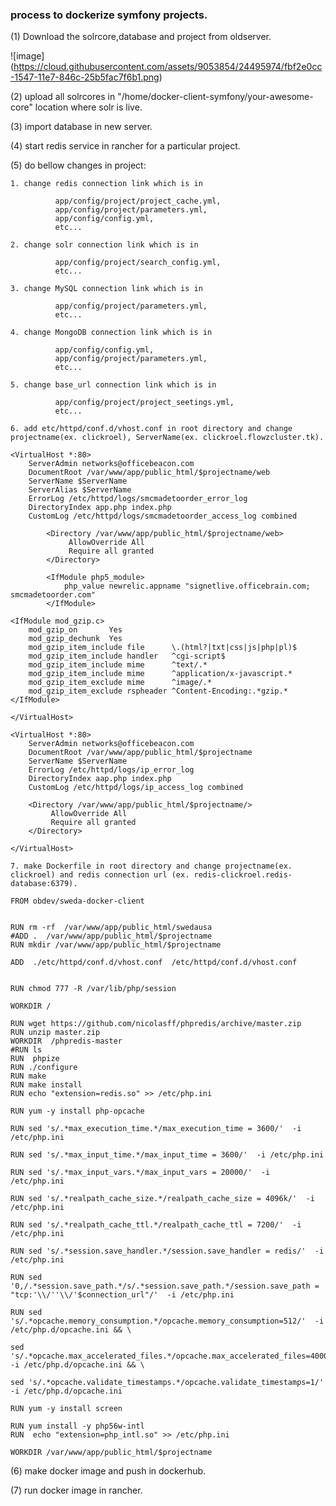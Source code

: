### process to dockerize symfony projects.

(1) Download the solrcore,database and project from oldserver.

![image] (https://cloud.githubusercontent.com/assets/9053854/24495974/fbf2e0cc-1547-11e7-846c-25b5fac7f6b1.png)

(2) upload all solrcores in "/home/docker-client-symfony/your-awesome-core" location where solr is live.

(3) import database in new server.

(4) start redis service in rancher for a particular project.

(5) do bellow changes in project:

``
    1. change redis connection link which is in 
``    
```
          app/config/project/project_cache.yml, 
          app/config/project/parameters.yml,
          app/config/config.yml,
          etc...
```

``
    2. change solr connection link which is in
``    
```
          app/config/project/search_config.yml,
          etc...
```

``
    3. change MySQL connection link which is in
``    
```
          app/config/project/parameters.yml,
          etc...
```

``
    4. change MongoDB connection link which is in 
``    
```
          app/config/config.yml,
          app/config/project/parameters.yml,
          etc...
```

``
    5. change base_url connection link which is in
``    
```
          app/config/project/project_seetings.yml,
          etc...
```

``
    6. add etc/httpd/conf.d/vhost.conf in root directory and change projectname(ex. clickroel), ServerName(ex. clickroel.flowzcluster.tk).
``    
    
```
<VirtualHost *:80>
    ServerAdmin networks@officebeacon.com
    DocumentRoot /var/www/app/public_html/$projectname/web
    ServerName $ServerName
    ServerAlias $ServerName
    ErrorLog /etc/httpd/logs/smcmadetoorder_error_log
    DirectoryIndex app.php index.php
    CustomLog /etc/httpd/logs/smcmadetoorder_access_log combined

        <Directory /var/www/app/public_html/$projectname/web>
             AllowOverride All
             Require all granted
        </Directory>

        <IfModule php5_module>
            php_value newrelic.appname "signetlive.officebrain.com; smcmadetoorder.com"
        </IfModule>

<IfModule mod_gzip.c>
    mod_gzip_on       Yes
    mod_gzip_dechunk  Yes
    mod_gzip_item_include file      \.(html?|txt|css|js|php|pl)$
    mod_gzip_item_include handler   ^cgi-script$
    mod_gzip_item_include mime      ^text/.*
    mod_gzip_item_include mime      ^application/x-javascript.*
    mod_gzip_item_exclude mime      ^image/.*
    mod_gzip_item_exclude rspheader ^Content-Encoding:.*gzip.*
</IfModule>

</VirtualHost>

<VirtualHost *:80>
    ServerAdmin networks@officebeacon.com
    DocumentRoot /var/www/app/public_html/$projectname
    ServerName $ServerName
    ErrorLog /etc/httpd/logs/ip_error_log
    DirectoryIndex aap.php index.php
    CustomLog /etc/httpd/logs/ip_access_log combined

    <Directory /var/www/app/public_html/$projectname/>
         AllowOverride All
         Require all granted
    </Directory>

</VirtualHost>
```

``
    7. make Dockerfile in root directory and change projectname(ex. clickroel) and redis connection url (ex. redis-clickroel.redis-database:6379).
``    

```
FROM obdev/sweda-docker-client


RUN rm -rf  /var/www/app/public_html/swedausa
#ADD .  /var/www/app/public_html/$projectname 
RUN mkdir /var/www/app/public_html/$projectname

ADD  ./etc/httpd/conf.d/vhost.conf  /etc/httpd/conf.d/vhost.conf


RUN chmod 777 -R /var/lib/php/session

WORKDIR /

RUN wget https://github.com/nicolasff/phpredis/archive/master.zip
RUN unzip master.zip
WORKDIR  /phpredis-master 
#RUN ls
RUN  phpize
RUN ./configure
RUN make
RUN make install
RUN echo "extension=redis.so" >> /etc/php.ini

RUN yum -y install php-opcache

RUN sed 's/.*max_execution_time.*/max_execution_time = 3600/'  -i /etc/php.ini

RUN sed 's/.*max_input_time.*/max_input_time = 3600/'  -i /etc/php.ini

RUN sed 's/.*max_input_vars.*/max_input_vars = 20000/'  -i /etc/php.ini

RUN sed 's/.*realpath_cache_size.*/realpath_cache_size = 4096k/'  -i /etc/php.ini

RUN sed 's/.*realpath_cache_ttl.*/realpath_cache_ttl = 7200/'  -i /etc/php.ini

RUN sed 's/.*session.save_handler.*/session.save_handler = redis/'  -i /etc/php.ini

RUN sed '0,/.*session.save_path.*/s/.*session.save_path.*/session.save_path = "tcp:'\\/''\\/'$connection_url"/'  -i /etc/php.ini

RUN sed 's/.*opcache.memory_consumption.*/opcache.memory_consumption=512/'  -i /etc/php.d/opcache.ini && \

sed 's/.*opcache.max_accelerated_files.*/opcache.max_accelerated_files=40000/'  -i /etc/php.d/opcache.ini && \

sed 's/.*opcache.validate_timestamps.*/opcache.validate_timestamps=1/'  -i /etc/php.d/opcache.ini

RUN yum -y install screen

RUN yum install -y php56w-intl
RUN  echo "extension=php_intl.so" >> /etc/php.ini

WORKDIR /var/www/app/public_html/$projectname 
```

(6) make docker image and push in dockerhub.

(7) run docker image in rancher.
